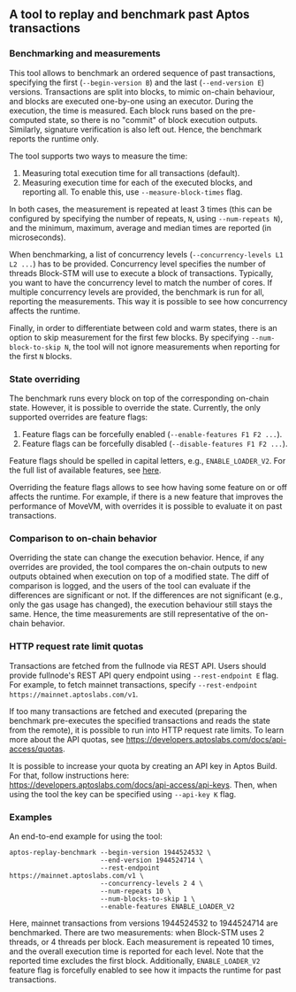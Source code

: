 ## A tool to replay and benchmark past Aptos transactions


### Benchmarking and measurements

This tool allows to benchmark an ordered sequence of past transactions, specifying the first (`--begin-version B`) and the last (`--end-version E`) versions.
Transactions are split into blocks, to mimic on-chain behaviour, and blocks are executed one-by-one using an executor.
During the execution, the time is measured.
Each block runs based on the pre-computed state, so there is no "commit" of block execution outputs.
Similarly, signature verification is also left out.
Hence, the benchmark reports the runtime only.

The tool supports two ways to measure the time:

  1. Measuring total execution time for all transactions (default).
  2. Measuring execution time for each of the executed blocks, and reporting all.
     To enable this, use `--measure-block-times` flag.

In both cases, the measurement is repeated at least 3 times (this can be configured by specifying the number of repeats,  `N`, using `--num-repeats N`), and the minimum, maximum, average and median times are reported (in microseconds).

When benchmarking, a list of concurrency levels (`--concurrency-levels L1 L2 ...`) has to be provided.
Concurrency level specifies the number of threads Block-STM will use to execute a block of transactions.
Typically, you want to have the concurrency level to match the number of cores.
If multiple concurrency levels are provided, the benchmark is run for all, reporting the measurements.
This way it is possible to see how concurrency affects the runtime. 

Finally, in order to differentiate between cold and warm states, there is an option to skip measurement for the first few blocks.
By specifying `--num-block-to-skip N`, the tool will not ignore measurements when reporting for the first `N` blocks.

### State overriding

The benchmark runs every block on top of the corresponding on-chain state.
However, it is possible to override the state.
Currently, the only supported overrides are feature flags:

  1. Feature flags can be forcefully enabled (`--enable-features F1 F2 ...`).
  2. Feature flags can be forcefully disabled (`--disable-features F1 F2 ...`).

Feature flags should be spelled in capital letters, e.g., `ENABLE_LOADER_V2`.
For the full list of available features, see [here](../../types/src/on_chain_config/aptos_features.rs).

Overriding the feature flags allows to see how having some feature on or off affects the runtime.
For example, if there is a new feature that improves the performance of MoveVM, with overrides it is possible to evaluate it on past transactions.

### Comparison to on-chain behavior

Overriding the state can change the execution behavior.
Hence, if any overrides are provided, the tool compares the on-chain outputs to new outputs obtained when execution on top of a modified state.
The diff of comparison is logged, and the users of the tool can evaluate if the differences are significant or not.
If the differences are not significant (e.g., only the gas usage has changed), the execution behaviour still stays the same.
Hence, the time measurements are still representative of the on-chain behavior.

### HTTP request rate limit quotas

Transactions are fetched from the fullnode via REST API.
Users should provide fullnode's REST API query endpoint using `--rest-endpoint E` flag.
For example, to fetch mainnet transactions, specify `--rest-endpoint https://mainnet.aptoslabs.com/v1`.

If too many transactions are fetched and executed (preparing the benchmark pre-executes the specified transactions and reads the state from the remote), it is possible to run into HTTP request rate limits.
To learn more about the API quotas, see https://developers.aptoslabs.com/docs/api-access/quotas.

It is possible to increase your quota by creating an API key in Aptos Build.
For that, follow instructions here: https://developers.aptoslabs.com/docs/api-access/api-keys.
Then, when using the tool the key can be specified using `--api-key K` flag.

### Examples

An end-to-end example for using the tool:

```commandline
aptos-replay-benchmark --begin-version 1944524532 \
                       --end-version 1944524714 \
                       --rest-endpoint https://mainnet.aptoslabs.com/v1 \
                       --concurrency-levels 2 4 \
                       --num-repeats 10 \
                       --num-blocks-to-skip 1 \
                       --enable-features ENABLE_LOADER_V2
```

Here, mainnet transactions from versions 1944524532 to 1944524714 are benchmarked.
There are two measurements: when Block-STM uses 2 threads, or 4 threads per block.
Each measurement is repeated 10 times, and the overall execution time is reported for each level.
Note that the reported time excludes the first block.
Additionally, `ENABLE_LOADER_V2` feature flag is forcefully enabled to see how it impacts the runtime for past transactions.
